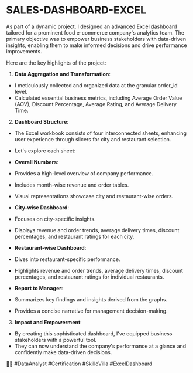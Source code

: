 # SALES-DASHBOARD-EXCEL
As part of a dynamic project, I designed an advanced Excel dashboard tailored for a prominent food e-commerce company's analytics team. The primary objective was to empower business stakeholders with data-driven insights, enabling them to make informed decisions and drive performance improvements.

Here are the key highlights of the project:

1. **Data Aggregation and Transformation**:
 - I meticulously collected and organized data at the granular order_id level.
 - Calculated essential business metrics, including Average Order Value (AOV), Discount Percentage, Average Rating, and Average Delivery Time.

2. **Dashboard Structure**:
 - The Excel workbook consists of four interconnected sheets, enhancing user experience through slicers for city and restaurant selection.
 - Let's explore each sheet:

 - **Overall Numbers**:
 - Provides a high-level overview of company performance.
 - Includes month-wise revenue and order tables.
 - Visual representations showcase city and restaurant-wise orders.

 - **City-wise Dashboard**:
 - Focuses on city-specific insights.
 - Displays revenue and order trends, average delivery times, discount percentages, and restaurant ratings for each city.

 - **Restaurant-wise Dashboard**:
 - Dives into restaurant-specific performance.
 - Highlights revenue and order trends, average delivery times, discount percentages, and restaurant ratings for individual restaurants.

 - **Report to Manager**:
 - Summarizes key findings and insights derived from the graphs.
 - Provides a concise narrative for management decision-making.

3. **Impact and Empowerment**:
 - By creating this sophisticated dashboard, I've equipped business stakeholders with a powerful tool.
 - They can now understand the company's performance at a glance and confidently make data-driven decisions.

🚀🔗 #DataAnalyst #Certification #SkilloVilla #ExcelDashboard
